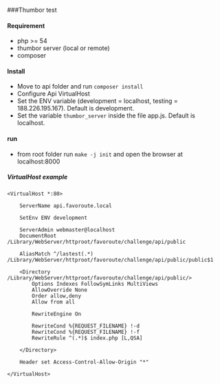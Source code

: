 ###Thumbor test

#### Requirement

- php >= 54
- thumbor server (local or remote)
- composer


#### Install
- Move to api folder and run `composer install`
- Configure Api VirtualHost
- Set the ENV variable (development = localhost, testing = 188.226.195.167). Default is development.
- Set the variable `thumbor_server` inside the file app.js. Default is localhost.

#### run

- from root folder run `make -j init` and open the browser at localhost:8000

##### VirtualHost example

```
<VirtualHost *:80>

    ServerName api.favoroute.local

    SetEnv ENV development

    ServerAdmin webmaster@localhost
    DocumentRoot /Library/WebServer/httproot/favoroute/challenge/api/public

    AliasMatch ^/lastest(.*) /Library/WebServer/httproot/favoroute/challenge/api/public/public$1

    <Directory /Library/WebServer/httproot/favoroute/challenge/api/public/>
        Options Indexes FollowSymLinks MultiViews
        AllowOverride None
        Order allow,deny
        Allow from all

        RewriteEngine On

        RewriteCond %{REQUEST_FILENAME} !-d
        RewriteCond %{REQUEST_FILENAME} !-f
        RewriteRule ^(.*)$ index.php [L,QSA]

    </Directory>

    Header set Access-Control-Allow-Origin "*"

</VirtualHost>
```
